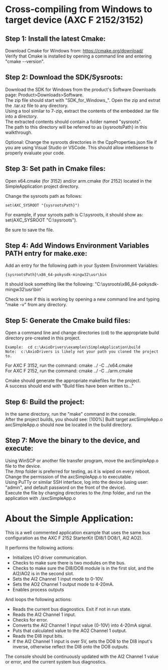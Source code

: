 
# Cross-compiling from Windows to target device (AXC F 2152/3152)

## Step 1:  Install the latest Cmake:

Download Cmake for Windows from: https://cmake.org/download/  
Verify that Cmake is installed by opening a command line and entering "cmake --version".

## Step 2:  Download the SDK/Sysroots:

Download the SDK for Windows from the product's Software Downloads page:  Product>Downloads>Software.  
The zip file should start with "SDK_for_Windows_".  Open the zip and extrat the .tar.xz file to any directory.    
Using a tool similar to 7-zip, extract the contents of the embedded .tar file into a directory.  
The extracted contents should contain a folder named "sysroots".   
The path to this directory will be referred to as {sysrootsPath} in this walkthrough.  

Optional:  Change the sysroots directories in the CppProperties.json file if you are using Visual Studio or VSCode.  This should allow intellisense to properly evaluate your code.  

## Step 3: Set path in Cmake files:

Open x64.cmake (for 3152) and/or arm.cmake (for 2152) located in the SimpleApplication project directory.  
  
Change the sysroots path as follows:  
  
	set(AXC_SYSROOT "{sysrootsPath}")  
	
  
For example, if your syroots path is C:\sysroots, it should show as:  set(AXC_SYSROOT "C:\sysroots").  
  
Be sure to save the file.  

## Step 4: Add Windows Environment Variables PATH entry for make.exe:

Add an entry for the following path in your System Environment Variables:  
  
	{sysrootsPath}\x86_64-pokysdk-mingw32\usr\bin  
  
It should look something like the following:  "C:\sysroots\x86_64-pokysdk-mingw32\usr\bin"  
  
Check to see if this is working by opening a new command line and typing "make -v" from any directory.  

## Step 5: Generate the Cmake build files:

Open a command line and change directories (cd) to the appropriate build directory pre-created in this project.  
  
	Example:  cd c:\AxioDrivers\examples\SimpleApplication\build  
	Note:  c:\AxioDrivers is likely not your path you cloned the project to.  
  
For AXC F 3152, run the command:  cmake ../ -C ../x64.cmake  
For AXC F 2152, run the command:  cmake ../ -C ../arm.cmake  
  
Cmake should generate the appropriate makefiles for the project.  
A success should end with "Build files have been written to..."  

## Step 6: Build the project:

In the same directory, run the "make" command in the console.  
After the project builds, you should see: [100%] Built target axcSimpleApp.o  
axcSimpleApp.o should now be located in the build directory.  

## Step 7:  Move the binary to the device, and execute:

Using WinSCP or another file transfer program, move the axcSimpleApp.o file to the device.  
The /tmp folder is preferred for testing, as it is wiped on every reboot.  
Change the permission of the axcSimpleApp.o to executable.  
Using PuTTy or similar SSH interface, log into the device (using user: "admin", and default password on the front of the device).  
Execute the file by changing directories to the /tmp folder, and run the application with ./axcSimpleApp.o  

# About the Simple Application:

This is a well commented application example that uses the same bus configuration as the AXC F 2152 StarterKit (DI8/1 DO8/1, AI2 AO2).  

It performs the following actions:

* Initializes I/O driver communication.
* Checks to make sure there is two modules on the bus.
* Checks to make sure the DI8/DO8 module is in the first slot, and the AI2/AO2 is in the second slot.
* Sets the AI2 Channel 1 input mode to 0-10V.
* Sets the AO2 Channel 1 output mode to 4-20mA.
* Enables process outputs

And loops the following actions:

* Reads the current bus diagnostics. Exit if not in run state.
* Reads the AI2 Channel 1 input.
* Checks for error.
* Converts the AI2 Channel 1 input value (0-10V) into 4-20mA signal.
* Puts that calculated value to the AO2 Channel 1 output.
* Reads the DI8 input bits.
* If the AI2 Channel 1 input is over 5V, sets the DO8 to the DI8 input's inverse, otherwise reflect the DI8 onto the DO8 outputs.

The console should be continuously updated with the AI2 Channel 1 value or error, and the current system bus diagnostics.
